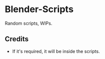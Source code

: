# Blender-Scripts

Random scripts, WIPs.

## Credits
- If it's required, it will be inside the scripts.
